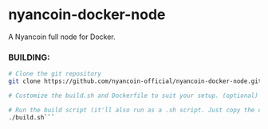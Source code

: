 # nyancoin-docker-node
A Nyancoin full node for Docker.


### BUILDING:

```bash
# Clone the git repository
git clone https://github.com/nyancoin-official/nyancoin-docker-node.git

# Customize the build.sh and Dockerfile to suit your setup. (optional)

# Run the build script (it'll also run as a .sh script. Just copy the contents or change the file extension.)
./build.sh```
